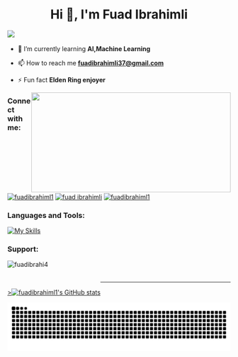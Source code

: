 <h1 align="center">Hi 👋, I'm Fuad Ibrahimli</h1>

<a href="https://www.github.com/fuadibrahiml1" target="_blank" rel="noreferrer"><img
src="https://img.shields.io/github/followers/fuadibrahiml1?logo=github&style=for-the-badge&color=ef4444&labelColor=000000" /></a>

- 🌱 I’m currently learning **AI,Machine Learning**

- 📫 How to reach me **fuadibrahimli37@gmail.com**

- ⚡ Fun fact **Elden Ring enjoyer**

<img align="right" height="225" width="450" alt="" src="https://media.giphy.com/media/jnze2sduzuYBqFrnZj/giphy.gif" />

<h3 align="left">Connect with me:</h3>
<p align="left">
<a href="https://linkedin.com/in/fuadibrahiml1" target="blank"><img align="center" src="https://raw.githubusercontent.com/rahuldkjain/github-profile-readme-generator/master/src/images/icons/Social/linked-in-alt.svg" alt="fuadibrahiml1" height="30" width="40" /></a>
<a href="https://fb.com/fuad i̇brahimli" target="blank"><img align="center" src="https://raw.githubusercontent.com/rahuldkjain/github-profile-readme-generator/master/src/images/icons/Social/facebook.svg" alt="fuad i̇brahimli" height="30" width="40" /></a>
<a href="https://instagram.com/fuadibrahiml1" target="blank"><img align="center" src="https://raw.githubusercontent.com/rahuldkjain/github-profile-readme-generator/master/src/images/icons/Social/instagram.svg" alt="fuadibrahiml1" height="30" width="40" /></a>
</p>

<h3 align="left">Languages and Tools:</h3>

[![My Skills](https://skillicons.dev/icons?i=cpp,python,react,r,matlab,ros,java,mysql,ubuntu&perline=6)](https://skillicons.dev)

<h3 align="left">Support:</h3>
<p><a href="https://www.buymeacoffee.com/fuadibrahi4"> <img align="left" src="https://cdn.buymeacoffee.com/buttons/v2/default-yellow.png" height="50" width="210" alt="fuadibrahi4" /></a></p><br><br>

------------------------------------------------------------------------------------------------


<a href="http://www.github.com/fuadibrahiml1" align="left">><img src="https://github-readme-stats.vercel.app/api?username=fuadibrahiml1&show_icons=true&hide=&count_private=true&title_color=ef4444&text_color=facc15&icon_color=ef4444&bg_color=000000&hide_border=true&show_icons=true" alt="fuadibrahiml1's GitHub stats" /></a>



<div align="center">
  <img alt="snake eating my contributions" src="https://raw.githubusercontent.com/Fuadibrahiml1/Fuadibrahiml1/output/github-contribution-grid-snake-dark.svg" />
</div>
